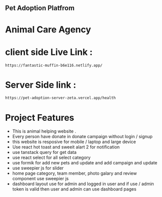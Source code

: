 
## Pet Adoption Platfrom 
 # Animal Care Agency #
 
 # client side Live Link :
  `https://fantastic-muffin-b6e116.netlify.app/`
# Server Side link :
  `https://pet-adoption-server-zeta.vercel.app/health`

  # Project Features
  - This is animal helping website . 
  - Every person have donate in donate campaign  without login / signup 
  - this website is resposive for mobile / laptop  and large device
  - Use react hot toast and sweeit alart 2 for notification 
  - use tanstack query for get data 
  - use react select for all select category 
  - use formik for add new pets and update and add campaign and update 
  - use sweepier js  for slider 
  - home page category, team member, photo galary and review component use sweepier js 
  - dashboard layout use for admin and logged in user and if use / admin token is valid then user and admin can use dashboard pages
  